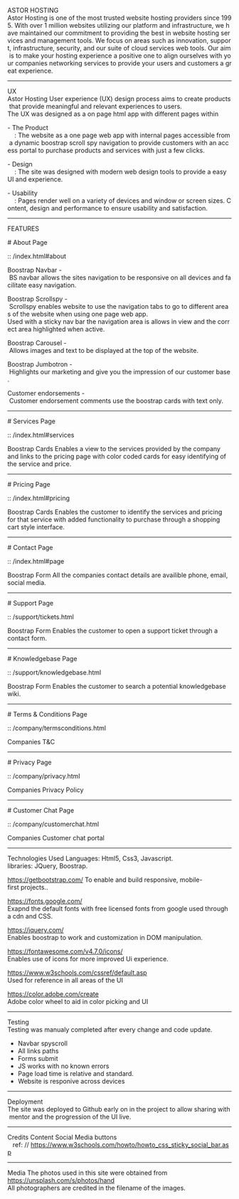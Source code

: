 ASTOR HOSTING
Astor Hosting is one of the most trusted website hosting providers since 1995. With over 1 million websites utilizing our platform and infrastructure, we have maintained our commitment to providing the best in website hosting services and management tools. We focus on areas such as innovation, support, infrastructure, security, and our suite of cloud services web tools. Our aim is to make your hosting experience a positive one to align ourselves with your companies networking services to provide your users and customers a great experience.

--------------------------------------------------------------------------------------------------------

UX
Astor Hosting User experience (UX) design process aims to create products that provide meaningful and relevant experiences to users.
The UX was designed as a on page html app with different pages within  

- The Product
    : The website as a one page web app with internal pages accessible from a dynamic boostrap scroll spy navigation to provide customers with an access portal to purchase products and services with just a few clicks.

- Design
    : The site was designed with modern web design tools to provide a easy UI and experience.

- Usability
    : Pages render well on a variety of devices and window or screen sizes. Content, design and performance to ensure usability and satisfaction.

--------------------------------------------------------------------------------------------------------

FEATURES

# About Page

:: /index.html#about

Boostrap Navbar - BS navbar allows the sites navigation to be responsive on all devices and facilitate easy navigation.

Boostrap Scrollspy - Scrollspy enables website to use the navigation tabs to go to different areas of the website when using one page web app.
Used with a sticky nav bar the navigation area is allows in view and the correct area highlighted when active.

Boostrap Carousel - Allows images and text to be displayed at the top of the website. 

Boostrap Jumbotron - Highlights our marketing and give you the impression of our customer base.

Customer endorsements - Customer endorsement comments use the boostrap cards with text only.

--------------------------------------------------------------------------------------------------------
# Services Page

:: /index.html#services

Boostrap Cards
Enables a view to the services provided by the company and links to the pricing page with color coded cards for easy identifying of the service and price. 

--------------------------------------------------------------------------------------------------------

# Pricing Page

:: /index.html#pricing

Boostrap Cards
Enables the customer to identify the services and pricing for that service with added functionality to purchase through a shopping cart style interface. 

--------------------------------------------------------------------------------------------------------
# Contact Page

:: /index.html#page

Boostrap Form
All the companies contact details are availible phone, email, social media.

--------------------------------------------------------------------------------------------------------

# Support Page

:: /support/tickets.html

Boostrap Form
Enables the customer to open a support ticket through a contact form.

--------------------------------------------------------------------------------------------------------

# Knowledgebase Page

:: /support/knowledgebase.html

Boostrap Form
Enables the customer to search a potential knowledgebase wiki. 

--------------------------------------------------------------------------------------------------------

# Terms & Conditions Page

:: /company/termsconditions.html

 Companies T&C

--------------------------------------------------------------------------------------------------------

# Privacy Page

:: /company/privacy.html

 Companies Privacy Policy

--------------------------------------------------------------------------------------------------------

# Customer Chat Page

:: /company/customerchat.html

 Companies Customer chat portal

--------------------------------------------------------------------------------------------------------


Technologies Used
Languages: Html5, Css3, Javascript.
libraries: JQuery, Boostrap.

https://getbootstrap.com/
To enable and build responsive, mobile-first projects..

https://fonts.google.com/
Exapnd the default fonts with free licensed fonts from google used through a cdn and CSS.

https://jquery.com/
Enables boostrap to work and customization in DOM manipulation.

https://fontawesome.com/v4.7.0/icons/
Enables use of icons for more improved Ui experience.

https://www.w3schools.com/cssref/default.asp
Used for reference in all areas of the UI

https://color.adobe.com/create
Adobe color wheel to aid in color picking and UI 

--------------------------------------------------------------------------------------------------------

Testing
Testing was manualy completed after every change and code update.

- Navbar spyscroll
- All links paths
- Forms submit
- JS works with no known errors
- Page load time is relative and standard.
- Website is responive across devices

--------------------------------------------------------------------------------------------------------
Deployment
The site was deployed to Github early on in the project to allow sharing with mentor and the progression of the UI live. 

--------------------------------------------------------------------------------------------------------
Credits
Content
Social Media buttons 
   ref: // https://www.w3schools.com/howto/howto_css_sticky_social_bar.asp

--------------------------------------------------------------------------------------------------------
Media
The photos used in this site were obtained from
https://unsplash.com/s/photos/hand
All photographers are credited in the filename of the images.

